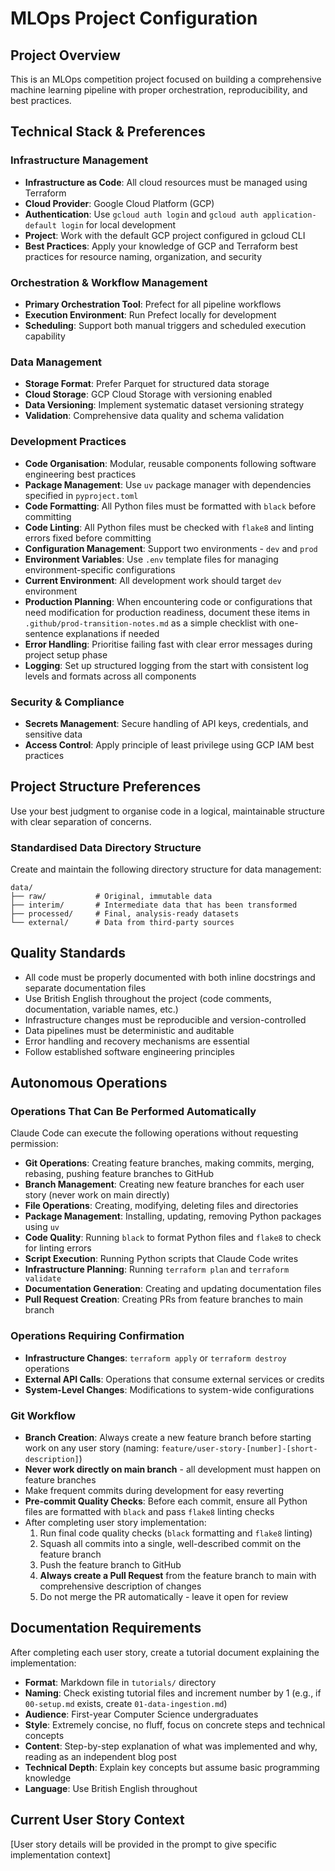 # MLOps Project Configuration

## Project Overview
This is an MLOps competition project focused on building a comprehensive machine learning pipeline with proper orchestration, reproducibility, and best practices.

## Technical Stack & Preferences

### Infrastructure Management
- **Infrastructure as Code**: All cloud resources must be managed using Terraform
- **Cloud Provider**: Google Cloud Platform (GCP)
- **Authentication**: Use `gcloud auth login` and `gcloud auth application-default login` for local development
- **Project**: Work with the default GCP project configured in gcloud CLI
- **Best Practices**: Apply your knowledge of GCP and Terraform best practices for resource naming, organization, and security

### Orchestration & Workflow Management
- **Primary Orchestration Tool**: Prefect for all pipeline workflows
- **Execution Environment**: Run Prefect locally for development
- **Scheduling**: Support both manual triggers and scheduled execution capability

### Data Management
- **Storage Format**: Prefer Parquet for structured data storage
- **Cloud Storage**: GCP Cloud Storage with versioning enabled
- **Data Versioning**: Implement systematic dataset versioning strategy
- **Validation**: Comprehensive data quality and schema validation

### Development Practices
- **Code Organisation**: Modular, reusable components following software engineering best practices
- **Package Management**: Use `uv` package manager with dependencies specified in `pyproject.toml`
- **Code Formatting**: All Python files must be formatted with `black` before committing
- **Code Linting**: All Python files must be checked with `flake8` and linting errors fixed before committing
- **Configuration Management**: Support two environments - `dev` and `prod`
- **Environment Variables**: Use `.env` template files for managing environment-specific configurations
- **Current Environment**: All development work should target `dev` environment
- **Production Planning**: When encountering code or configurations that need modification for production readiness, document these items in `.github/prod-transition-notes.md` as a simple checklist with one-sentence explanations if needed
- **Error Handling**: Prioritise failing fast with clear error messages during project setup phase
- **Logging**: Set up structured logging from the start with consistent log levels and formats across all components

### Security & Compliance
- **Secrets Management**: Secure handling of API keys, credentials, and sensitive data
- **Access Control**: Apply principle of least privilege using GCP IAM best practices

## Project Structure Preferences
Use your best judgment to organise code in a logical, maintainable structure with clear separation of concerns.

### Standardised Data Directory Structure
Create and maintain the following directory structure for data management:
```
data/
├── raw/           # Original, immutable data
├── interim/       # Intermediate data that has been transformed
├── processed/     # Final, analysis-ready datasets
└── external/      # Data from third-party sources
```

## Quality Standards
- All code must be properly documented with both inline docstrings and separate documentation files
- Use British English throughout the project (code comments, documentation, variable names, etc.)
- Infrastructure changes must be reproducible and version-controlled
- Data pipelines must be deterministic and auditable
- Error handling and recovery mechanisms are essential
- Follow established software engineering principles

## Autonomous Operations

### Operations That Can Be Performed Automatically
Claude Code can execute the following operations without requesting permission:

- **Git Operations**: Creating feature branches, making commits, merging, rebasing, pushing feature branches to GitHub
- **Branch Management**: Creating new feature branches for each user story (never work on main directly)
- **File Operations**: Creating, modifying, deleting files and directories
- **Package Management**: Installing, updating, removing Python packages using `uv`
- **Code Quality**: Running `black` to format Python files and `flake8` to check for linting errors
- **Script Execution**: Running Python scripts that Claude Code writes
- **Infrastructure Planning**: Running `terraform plan` and `terraform validate`
- **Documentation Generation**: Creating and updating documentation files
- **Pull Request Creation**: Creating PRs from feature branches to main branch

### Operations Requiring Confirmation
- **Infrastructure Changes**: `terraform apply` or `terraform destroy` operations
- **External API Calls**: Operations that consume external services or credits
- **System-Level Changes**: Modifications to system-wide configurations

### Git Workflow
- **Branch Creation**: Always create a new feature branch before starting work on any user story (naming: `feature/user-story-[number]-[short-description]`)
- **Never work directly on main branch** - all development must happen on feature branches
- Make frequent commits during development for easy reverting
- **Pre-commit Quality Checks**: Before each commit, ensure all Python files are formatted with `black` and pass `flake8` linting checks
- After completing user story implementation:
  1. Run final code quality checks (`black` formatting and `flake8` linting)
  2. Squash all commits into a single, well-described commit on the feature branch
  3. Push the feature branch to GitHub
  4. **Always create a Pull Request** from the feature branch to main with comprehensive description of changes
  5. Do not merge the PR automatically - leave it open for review

## Documentation Requirements
After completing each user story, create a tutorial document explaining the implementation:

- **Format**: Markdown file in `tutorials/` directory
- **Naming**: Check existing tutorial files and increment number by 1 (e.g., if `00-setup.md` exists, create `01-data-ingestion.md`)
- **Audience**: First-year Computer Science undergraduates
- **Style**: Extremely concise, no fluff, focus on concrete steps and technical concepts
- **Content**: Step-by-step explanation of what was implemented and why, reading as an independent blog post
- **Technical Depth**: Explain key concepts but assume basic programming knowledge
- **Language**: Use British English throughout

## Current User Story Context
[User story details will be provided in the prompt to give specific implementation context]